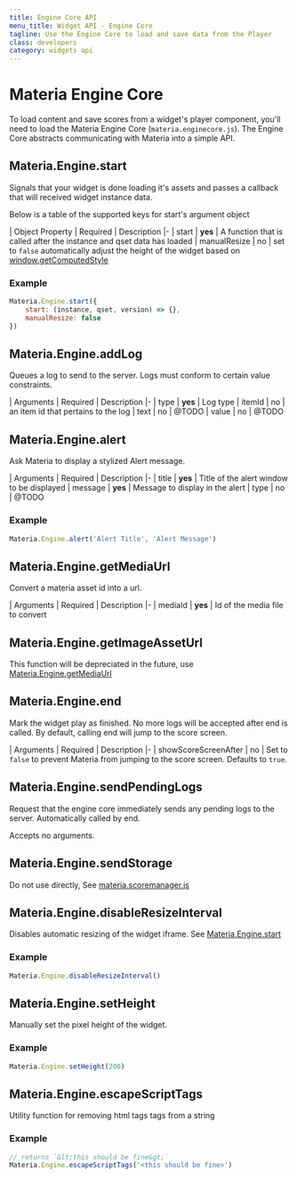 ```yaml
---
title: Engine Core API
menu_title: Widget API - Engine Core
tagline: Use the Engine Core to load and save data from the Player
class: developers
category: widgets api
---
```

# Materia Engine Core

To load content and save scores from a widget's player component, you'll need to load the Materia Engine Core (`materia.enginecore.js`).  The Engine Core abstracts communicating with Materia into a simple API.

## Materia.Engine.start

Signals that your widget is done loading it's assets and passes a callback that will received widget instance data.

Below is a table of the supported keys for start's argument object

| Object Property | Required | Description
|-
| start | **yes** | A function that is called after the instance and qset data has loaded
| manualResize | no | set to `false` automatically adjust the height of the widget based on [window.getComputedStyle](https://developer.mozilla.org/en-US/docs/Web/API/Window/getComputedStyle)

### Example

```javascript
Materia.Engine.start({
	start: (instance, qset, version) => {},
	manualResize: false
})
```

## Materia.Engine.addLog

Queues a log to send to the server.  Logs must conform to certain value constraints.

| Arguments | Required | Description
|-
| type | **yes** | Log type
| itemId | no | an item id that pertains to the log
| text | no | @TODO
| value | no | @TODO

## Materia.Engine.alert

Ask Materia to display a stylized Alert message.

| Arguments | Required | Description
|-
| title | **yes** | Title of the alert window to be displayed
| message | **yes** | Message to display in the alert
| type | no | @TODO

### Example

```javascript
Materia.Engine.alert('Alert Title', 'Alert Message')
```

## Materia.Engine.getMediaUrl

Convert a materia asset id into a url.

| Arguments | Required | Description
|-
| mediaId | **yes** | Id of the media file to convert


## Materia.Engine.getImageAssetUrl

This function will be depreciated in the future, use [Materia.Engine.getMediaUrl](#materiaenginegetmediaurl)

## Materia.Engine.end

Mark the widget play as finished.  No more logs will be accepted after end is called.  By default, calling end will jump to the score screen.

| Arguments | Required | Description
|-
| showScoreScreenAfter | no | Set to `false` to prevent Materia from jumping to the score screen. Defaults to `true`.

## Materia.Engine.sendPendingLogs

Request that the engine core immediately sends any pending logs to the server.  Automatically called by end.

Accepts no arguments.

## Materia.Engine.sendStorage

Do not use directly, See [materia.scoremanager.js](score-manager.html)


## Materia.Engine.disableResizeInterval

Disables automatic resizing of the widget iframe. See [Materia.Engine.start](#materiaenginestart)

### Example

```javascript
Materia.Engine.disableResizeInterval()
```

## Materia.Engine.setHeight

Manually set the pixel height of the widget.

### Example

```javascript
Materia.Engine.setHeight(200)
```

## Materia.Engine.escapeScriptTags

Utility function for removing html tags tags from a string

### Example

```javascript
// returns `&lt;this should be fine&gt;`
Materia.Engine.escapeScriptTags('<this should be fine>')
```
